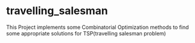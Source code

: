 travelling_salesman
===================

This Project implements some Combinatorial Optimization methods to find some appropriate solutions for TSP(travelling salesman problem)
